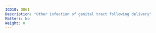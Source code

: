 ```yaml
---
ICD10: O861
Description: "Other infection of genital tract following delivery"
Matters: No
Weight: 0
---
```

